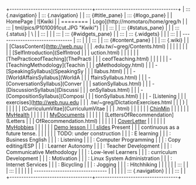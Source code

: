 +-----------------------------------+-----------------------------------+
| ::: {.navigation}                 | ::: {.navigation}                 |
| ::: {#title_pane}                 | ::: {#logo_pane}                  |
| HomePage                          | ![Kwiki                           |
| ========                          | Logo](http://momotaro/home/greg/h |
| :::                               | tml/pics/P1010091cut.JPG "Kwiki") |
|                                   | :::                               |
| ::: {#status_pane}                |                                   |
| ::: {.status}                     | \                                 |
| :::                               |                                   |
| :::                               | ::: {#widgets_pane}               |
| :::                               | ::: {.widgets}                    |
|                                   | :::                               |
| -------------------------------   | :::                               |
|                                   | :::                               |
| ::: {#content_pane}               |                                   |
| ::: {.wiki}                       |                                   |
| [ClassContent](http://web.nuu     |                                   |
| .edu.tw/~greg/Contents.html)      |                                   |
|                                   |                                   |
|                                   |                                   |
| [SelfIntroduction](SelfIntrod     |                                   |
| uction.html)                      |                                   |
|                                   |                                   |
| [ThePracticeofTeaching](ThePracti |                                   |
| ceofTeaching.html)                |                                   |
|                                   |                                   |
| -   [TeachingMethodology](Teachin |                                   |
| gMethodology.html)                |                                   |
| -   [SpeakingSyllabus](SpeakingSy |                                   |
| llabus.html)                      |                                   |
| -   [WorldAffairsSyllabus](WorldA |                                   |
| ffairsSyllabus.html)              |                                   |
| -   [ConversationSyllabus](Conver |                                   |
| sationSyllabus.html)              |                                   |
| -   [DiscussionSyllabus](Discussi |                                   |
| onSyllabus.html)                  |                                   |
| -   [CompositionSyllabus](Composi |                                   |
| tionSyllabus.html)                |                                   |
| -   [Listening                    |                                   |
|     exercises](http://web.nuu.edu |                                   |
| .tw/~greg/DictationExercises.html |                                   |
| )                                 |                                   |
|                                   |                                   |
| [CurriculumVitae](CurriculumVitae |                                   |
| .html)                            |                                   |
|                                   |                                   |
| [ChinMin](ChinMin.html)           |                                   |
|                                   |                                   |
| [MyHealth](MyHealth.html)         |                                   |
|                                   |                                   |
| [MyDocuments](MyDocuments.html)   |                                   |
|                                   |                                   |
| [LettersOfRecommendation](Letters |                                   |
| OfRecommendation.html)            |                                   |
|                                   |                                   |
| [CoverLetter](CoverLetter.html)   |                                   |
|                                   |                                   |
| [MyHobbies](MyHobbies.html)       |                                   |
|                                   |                                   |
| [Demo lesson                      |                                   |
| slides](pc/index.html) Present    |                                   |
| continuous as a future tense.     |                                   |
|                                   |                                   |
| TODO: under construction          |                                   |
| :   E learning                    |                                   |
| :   Business English              |                                   |
| :   Listening                     |                                   |
| :   Computer Programming          |                                   |
| :   Copy editing/ESP              |                                   |
| :   Learner Autonomy              |                                   |
| :   Teacher Development           |                                   |
| :   Communicative Methodology     |                                   |
| :   Low-level Learners            |                                   |
| :   curriculum Development        |                                   |
| :   Motivation                    |                                   |
| :   Linux System Administration   |                                   |
| :   Internet Services             |                                   |
| :   Bicycling                     |                                   |
| :   Jogging                       |                                   |
| :   Hitchhiking                   |                                   |
|                                   |                                   |
| :::                               |                                   |
| :::                               |                                   |
|                                   |                                   |
| -------------------------------   |                                   |
|                                   |                                   |
| ::: {.navigation}                 |                                   |
| :::                               |                                   |
+-----------------------------------+-----------------------------------+
